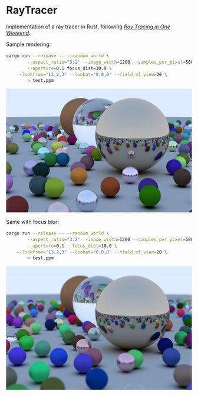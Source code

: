 # RayTracer

Implementation of a ray tracer in Rust, following [_Ray Tracing in One Weekend_](https://raytracing.github.io/books/RayTracingInOneWeekend.html).

Sample rendering:

```bash
cargo run --release -- --random_world \
        --aspect_ratio="3:2" --image_width=1200 --samples_per_pixel=500 \
        --aperture=0.1 focus_dist=10.0 \
	--lookfrom="13,2,3" --lookat="0,0,0" --field_of_view=20 \
        > test.ppm
```

![Sample rendering](sample.jpg)

Same with focus blur:

```bash
cargo run --release -- --random_world \
        --aspect_ratio="3:2" --image_width=1200 --samples_per_pixel=500 \
        --aperture=0.1 --focus_dist=10.0 \
	--lookfrom="13,2,3" --lookat="0,0,0" --field_of_view=20 \
        > test.ppm
```

![Sample rendering with focus blur](sample_blur.jpg)
